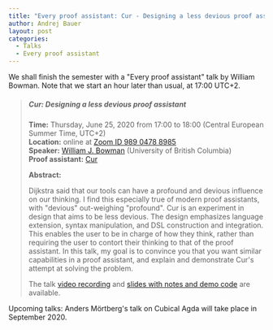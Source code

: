 ```yaml
---
title: "Every proof assistant: Cur - Designing a less devious proof assistant"
author: Andrej Bauer
layout: post
categories:
  - Talks
  - Every proof assistant
---
```


We shall finish the semester with a "Every proof assistant" talk by William Bowman.
Note that we start an hour later than usual, at 17:00 UTC+2.

> ##### Cur: Designing a less devious proof assistant
>
> **Time:** Thursday, June 25, 2020 from 17:00 to 18:00 (Central European Summer Time, UTC+2)  
> **Location:** online at [Zoom ID 989 0478 8985](https://zoom.us/j/98904788985)  
> **Speaker:** [William J. Bowman](https://williamjbowman.com) (University of British Columbia)  
> **Proof assistant:** [Cur](https://github.com/wilbowma/cur)
>
> **Abstract:**
>
> Dijkstra said that our tools can have a profound and devious influence on our thinking. I
> find this especially true of modern proof assistants, with "devious" out-weighing
> "profound". Cur is an experiment in design that aims to be less devious. The design
> emphasizes language extension, syntax manipulation, and DSL construction and integration.
> This enables the user to be in charge of how they think, rather than requiring the user to
> contort their thinking to that of the proof assistant. In this talk, my goal is to
> convince you that you want similar capabilities in a proof assistant, and explain and
> demonstrate Cur's attempt at solving the problem.
>
> The talk [video recording](https://youtu.be/kQCFGENufSY) and [slides with notes and demo code](https://williamjbowman.com/#epa-less-devious) are available.

Upcoming talks: Anders Mörtberg's talk on Cubical Agda will take place in September 2020.
